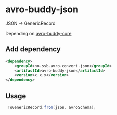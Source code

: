 # avro-buddy-json

JSON -> GenericRecord  

Depending on [avro-buddy-core](https://github.com/statisticsnorway/avro-buddy-core)

## Add dependency

```xml
<dependency>
    <groupId>no.ssb.avro.convert.json</groupId>
    <artifactId>avro-buddy-json</artifactId>
    <version>x.x.x</version>
</dependency>
```

## Usage

```java
 ToGenericRecord.from(json, avroSchema);
```
